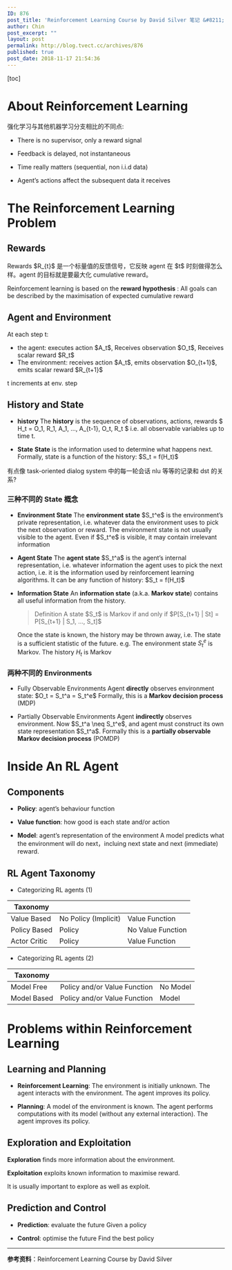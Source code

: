 ```yaml
---
ID: 876
post_title: 'Reinforcement Learning Course by David Silver 笔记 &#8211; Lecture01'
author: Chin
post_excerpt: ""
layout: post
permalink: http://blog.tvect.cc/archives/876
published: true
post_date: 2018-11-17 21:54:36
---
```

[toc]

<!--more-->

<h1>About Reinforcement Learning</h1>

强化学习与其他机器学习分支相比的不同点:

<ul>
<li>There is no supervisor, only a reward signal</p></li>
<li><p>Feedback is delayed, not instantaneous</p></li>
<li><p>Time really matters (sequential, non i.i.d data)</p></li>
<li><p>Agent’s actions affect the subsequent data it receives</p></li>
</ul>

<h1>The Reinforcement Learning Problem</h1>

<h2>Rewards</h2>

<p>Rewards $R_{t}$ 是一个标量值的反馈信号，它反映 agent 在 $t$ 时刻做得怎么样。agent 的目标就是要最大化 cumulative reward。

Reinforcement learning is based on the <strong>reward hypothesis</strong> : All goals can be described by the maximisation of expected cumulative reward

<h2>Agent and Environment</h2>

At each step t:

<ul>
<li>the agent:
executes action $A_t$, Receives observation $O_t$, Receives scalar reward $R_t$</li>
<li>The environment:
receives action $A_t$, emits observation $O_{t+1}$, emits scalar reward $R_{t+1}$</li>
</ul>

t increments at env. step

<h2>History and State</h2>

<ul>
<li><strong>history</strong>
The <strong>history</strong> is the sequence of observations, actions, rewards
$ H_t = O_1, R_1, A_1, ..., A_{t-1}, O_t, R_t $
i.e. all observable variables up to time t.</p></li>
<li><p><strong>State</strong>
<strong>State</strong> is the information used to determine what happens next. Formally, state is a function of the history: $S_t = f(H_t)$</p></li>
</ul>

<p>有点像 task-oriented dialog system 中的每一轮会话 nlu 等等的记录和 dst 的关系?

<h3>三种不同的 State 概念</h3>

<ul>
<li><strong>Environment State</strong>
The <strong>environment state</strong> $S_t^e$ is the environment’s private representation, i.e. whatever data the environment uses to pick the next observation or reward.
The environment state is not usually visible to the agent. Even if $S_t^e$ is visible, it may contain irrelevant information</p></li>
<li><p><strong>Agent State</strong>
The <strong>agent state</strong> $S_t^a$ is the agent’s internal representation, i.e. whatever information the agent uses to pick the next action, i.e. it is the information used by reinforcement learning algorithms.
It can be any function of history: $S_t = f(H_t)$</p></li>
<li><p><strong>Information State</strong>
An <strong>information state</strong> (a.k.a. <strong>Markov state</strong>) contains all useful information from the history.

<blockquote>
  Definition
  A state $S_t$ is Markov if and only if $P[S_{t+1} | St] = P[S_{t+1} | S_1, ..., S_t]$
</blockquote>

Once the state is known, the history may be thrown away, i.e. The state is a sufficient statistic of the future.
e.g. The environment state $S_t^e$ is Markov. The history $H_t$ is Markov</p></li>
</ul>

<h3>两种不同的 Environments</h3>

<ul>
<li><p>Fully Observable Environments
Agent <strong>directly</strong> observes environment state: $O_t = S_t^a = S_t^e$
Formally, this is a <strong>Markov decision process</strong> (MDP)</p></li>
<li><p>Partially Observable Environments
Agent <strong>indirectly</strong> observes environment. Now $S_t^a \neq S_t^e$, and agent must construct its own state representation $S_t^a$.
Formally this is a <strong>partially observable Markov decision process</strong> (POMDP)</p></li>
</ul>

<h1>Inside An RL Agent</h1>

<h2>Components</h2>

<ul>
<li><p><strong>Policy</strong>: agent’s behaviour function</p></li>
<li><p><strong>Value function</strong>: how good is each state and/or action</p></li>
<li><p><strong>Model</strong>: agent’s representation of the environment
A model predicts what the environment will do next，incluing next state and next (immediate) reward.</p></li>
</ul>

<h2>RL Agent Taxonomy</h2>

<ul>
<li>Categorizing RL agents (1)</li>
</ul>

<table>
<thead>
<tr>
  <th>Taxonomy</th>
  <th></th>
  <th></th>
</tr>
</thead>
<tbody>
<tr>
  <td>Value Based</td>
  <td>No Policy (Implicit)</td>
  <td>Value Function</td>
</tr>
<tr>
  <td>Policy Based</td>
  <td>Policy</td>
  <td>No Value Function</td>
</tr>
<tr>
  <td>Actor Critic</td>
  <td>Policy</td>
  <td>Value Function</td>
</tr>
</tbody>
</table>

<ul>
<li>Categorizing RL agents (2)</li>
</ul>

<table>
<thead>
<tr>
  <th>Taxonomy</th>
  <th></th>
  <th></th>
</tr>
</thead>
<tbody>
<tr>
  <td>Model Free</td>
  <td>Policy and/or Value Function</td>
  <td>No Model</td>
</tr>
<tr>
  <td>Model Based</td>
  <td>Policy and/or Value Function</td>
  <td>Model</td>
</tr>
</tbody>
</table>

<h1>Problems within Reinforcement Learning</h1>

<h2><strong>Learning and Planning</strong></h2>

<ul>
<li><p><strong>Reinforcement Learning</strong>:
The environment is initially unknown. The agent interacts with the environment. The agent improves its policy.</p></li>
<li><p><strong>Planning</strong>:
A model of the environment is known. The agent performs computations with its model (without any external interaction). The agent improves its policy.</p></li>
</ul>

<h2>Exploration and Exploitation</h2>

<p><strong>Exploration</strong> finds more information about the environment.

<strong>Exploitation</strong> exploits known information to maximise reward.

It is usually important to explore as well as exploit.

<h2>Prediction and Control</h2>

<ul>
<li><strong>Prediction</strong>: evaluate the future
Given a policy</p></li>
<li><p><strong>Control</strong>: optimise the future
Find the best policy</p></li>
</ul>

<hr />

<p><strong>参考资料</strong>：Reinforcement Learning Course by David Silver